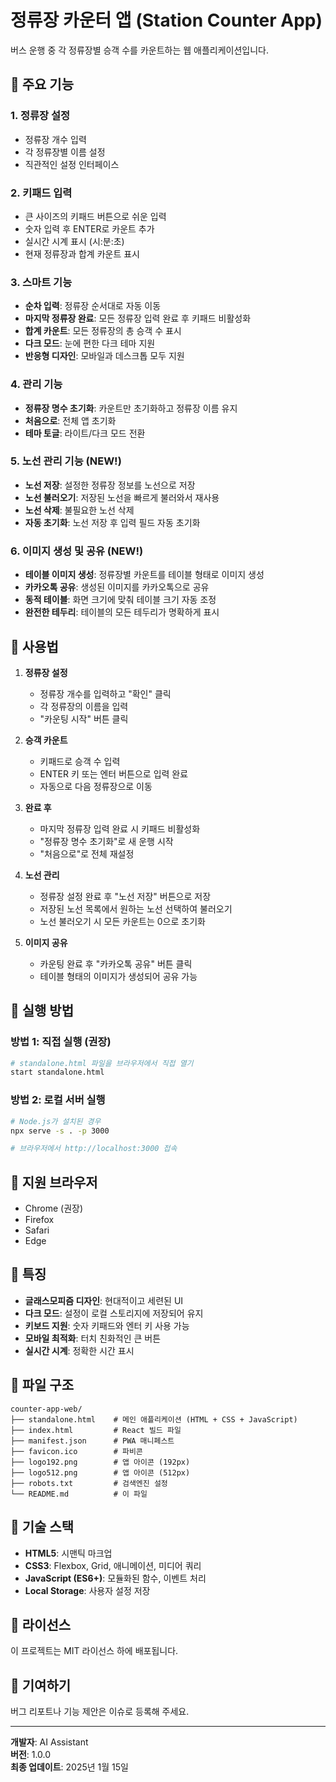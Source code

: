 # 정류장 카운터 앱 (Station Counter App)

버스 운행 중 각 정류장별 승객 수를 카운트하는 웹 애플리케이션입니다.

## 🚌 주요 기능

### 1. 정류장 설정
- 정류장 개수 입력
- 각 정류장별 이름 설정
- 직관적인 설정 인터페이스

### 2. 키패드 입력
- 큰 사이즈의 키패드 버튼으로 쉬운 입력
- 숫자 입력 후 ENTER로 카운트 추가
- 실시간 시계 표시 (시:분:초)
- 현재 정류장과 합계 카운트 표시

### 3. 스마트 기능
- **순차 입력**: 정류장 순서대로 자동 이동
- **마지막 정류장 완료**: 모든 정류장 입력 완료 후 키패드 비활성화
- **합계 카운트**: 모든 정류장의 총 승객 수 표시
- **다크 모드**: 눈에 편한 다크 테마 지원
- **반응형 디자인**: 모바일과 데스크톱 모두 지원

### 4. 관리 기능
- **정류장 명수 초기화**: 카운트만 초기화하고 정류장 이름 유지
- **처음으로**: 전체 앱 초기화
- **테마 토글**: 라이트/다크 모드 전환

### 5. 노선 관리 기능 (NEW!)
- **노선 저장**: 설정한 정류장 정보를 노선으로 저장
- **노선 불러오기**: 저장된 노선을 빠르게 불러와서 재사용
- **노선 삭제**: 불필요한 노선 삭제
- **자동 초기화**: 노선 저장 후 입력 필드 자동 초기화

### 6. 이미지 생성 및 공유 (NEW!)
- **테이블 이미지 생성**: 정류장별 카운트를 테이블 형태로 이미지 생성
- **카카오톡 공유**: 생성된 이미지를 카카오톡으로 공유
- **동적 테이블**: 화면 크기에 맞춰 테이블 크기 자동 조정
- **완전한 테두리**: 테이블의 모든 테두리가 명확하게 표시

## 🎯 사용법

1. **정류장 설정**
   - 정류장 개수를 입력하고 "확인" 클릭
   - 각 정류장의 이름을 입력
   - "카운팅 시작" 버튼 클릭

2. **승객 카운트**
   - 키패드로 승객 수 입력
   - ENTER 키 또는 엔터 버튼으로 입력 완료
   - 자동으로 다음 정류장으로 이동

3. **완료 후**
   - 마지막 정류장 입력 완료 시 키패드 비활성화
   - "정류장 명수 초기화"로 새 운행 시작
   - "처음으로"로 전체 재설정

4. **노선 관리**
   - 정류장 설정 완료 후 "노선 저장" 버튼으로 저장
   - 저장된 노선 목록에서 원하는 노선 선택하여 불러오기
   - 노선 불러오기 시 모든 카운트는 0으로 초기화

5. **이미지 공유**
   - 카운팅 완료 후 "카카오톡 공유" 버튼 클릭
   - 테이블 형태의 이미지가 생성되어 공유 가능

## 🚀 실행 방법

### 방법 1: 직접 실행 (권장)
```bash
# standalone.html 파일을 브라우저에서 직접 열기
start standalone.html
```

### 방법 2: 로컬 서버 실행
```bash
# Node.js가 설치된 경우
npx serve -s . -p 3000

# 브라우저에서 http://localhost:3000 접속
```

## 📱 지원 브라우저

- Chrome (권장)
- Firefox
- Safari
- Edge

## 🎨 특징

- **글래스모피즘 디자인**: 현대적이고 세련된 UI
- **다크 모드**: 설정이 로컬 스토리지에 저장되어 유지
- **키보드 지원**: 숫자 키패드와 엔터 키 사용 가능
- **모바일 최적화**: 터치 친화적인 큰 버튼
- **실시간 시계**: 정확한 시간 표시

## 📁 파일 구조

```
counter-app-web/
├── standalone.html    # 메인 애플리케이션 (HTML + CSS + JavaScript)
├── index.html         # React 빌드 파일
├── manifest.json      # PWA 매니페스트
├── favicon.ico        # 파비콘
├── logo192.png        # 앱 아이콘 (192px)
├── logo512.png        # 앱 아이콘 (512px)
├── robots.txt         # 검색엔진 설정
└── README.md          # 이 파일
```

## 🔧 기술 스택

- **HTML5**: 시맨틱 마크업
- **CSS3**: Flexbox, Grid, 애니메이션, 미디어 쿼리
- **JavaScript (ES6+)**: 모듈화된 함수, 이벤트 처리
- **Local Storage**: 사용자 설정 저장

## 📝 라이선스

이 프로젝트는 MIT 라이선스 하에 배포됩니다.

## 🤝 기여하기

버그 리포트나 기능 제안은 이슈로 등록해 주세요.

---

**개발자**: AI Assistant  
**버전**: 1.0.0  
**최종 업데이트**: 2025년 1월 15일
